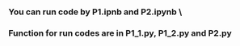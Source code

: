 ### You can run code by P1.ipnb and P2.ipynb \\
### Function for run codes are in P1_1.py, P1_2.py and P2.py


